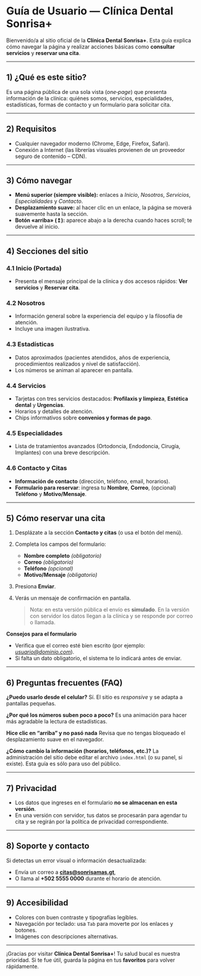 # Guía de Usuario — Clínica Dental **Sonrisa+**

Bienvenido/a al sitio oficial de la **Clínica Dental Sonrisa+**. Esta guía explica cómo navegar la página y realizar acciones básicas como **consultar servicios** y **reservar una cita**.

---

## 1) ¿Qué es este sitio?

Es una página pública de una sola vista (*one‑page*) que presenta información de la clínica: quiénes somos, servicios, especialidades, estadísticas, formas de contacto y un formulario para solicitar cita.

---

## 2) Requisitos

* Cualquier navegador moderno (Chrome, Edge, Firefox, Safari).
* Conexión a Internet (las librerías visuales provienen de un proveedor seguro de contenido – CDN).

---

## 3) Cómo navegar

* **Menú superior (siempre visible):** enlaces a *Inicio*, *Nosotros*, *Servicios*, *Especialidades* y *Contacto*.
* **Desplazamiento suave:** al hacer clic en un enlace, la página se moverá suavemente hasta la sección.
* **Botón «arriba» (↥):** aparece abajo a la derecha cuando haces scroll; te devuelve al inicio.

---

## 4) Secciones del sitio

### 4.1 Inicio (Portada)

* Presenta el mensaje principal de la clínica y dos accesos rápidos: **Ver servicios** y **Reservar cita**.

### 4.2 Nosotros

* Información general sobre la experiencia del equipo y la filosofía de atención.
* Incluye una imagen ilustrativa.

### 4.3 Estadísticas

* Datos aproximados (pacientes atendidos, años de experiencia, procedimientos realizados y nivel de satisfacción).
* Los números se animan al aparecer en pantalla.

### 4.4 Servicios

* Tarjetas con tres servicios destacados: **Profilaxis y limpieza**, **Estética dental** y **Urgencias**.
* Horarios y detalles de atención.
* Chips informativos sobre **convenios y formas de pago**.

### 4.5 Especialidades

* Lista de tratamientos avanzados (Ortodoncia, Endodoncia, Cirugía, Implantes) con una breve descripción.

### 4.6 Contacto y Citas

* **Información de contacto** (dirección, teléfono, email, horarios).
* **Formulario para reservar**: ingresa tu **Nombre**, **Correo**, (opcional) **Teléfono** y **Motivo/Mensaje**.

---

## 5) Cómo reservar una cita

1. Desplázate a la sección **Contacto y citas** (o usa el botón del menú).
2. Completa los campos del formulario:

   * **Nombre completo** *(obligatorio)*
   * **Correo** *(obligatorio)*
   * **Teléfono** *(opcional)*
   * **Motivo/Mensaje** *(obligatorio)*
3. Presiona **Enviar**.
4. Verás un mensaje de confirmación en pantalla.

   > Nota: en esta versión pública el envío es **simulado**. En la versión con servidor los datos llegan a la clínica y se responde por correo o llamada.

**Consejos para el formulario**

* Verifica que el correo esté bien escrito (por ejemplo: *[usuario@dominio.com](mailto:usuario@dominio.com)*).
* Si falta un dato obligatorio, el sistema te lo indicará antes de enviar.

---

## 6) Preguntas frecuentes (FAQ)

**¿Puedo usarlo desde el celular?**
Sí. El sitio es *responsive* y se adapta a pantallas pequeñas.

**¿Por qué los números suben poco a poco?**
Es una animación para hacer más agradable la lectura de estadísticas.

**Hice clic en “arriba” y no pasó nada**
Revisa que no tengas bloqueado el desplazamiento suave en el navegador.

**¿Cómo cambio la información (horarios, teléfonos, etc.)?**
La administración del sitio debe editar el archivo `index.html` (o su panel, si existe). Esta guía es sólo para uso del público.

---

## 7) Privacidad

* Los datos que ingreses en el formulario **no se almacenan en esta versión**.
* En una versión con servidor, tus datos se procesarán para agendar tu cita y se regirán por la política de privacidad correspondiente.

---

## 8) Soporte y contacto

Si detectas un error visual o información desactualizada:

* Envía un correo a **[citas@sonrisamas.gt](mailto:citas@sonrisamas.gt)**,
* O llama al **+502 5555 0000** durante el horario de atención.

---

## 9) Accesibilidad

* Colores con buen contraste y tipografías legibles.
* Navegación por teclado: usa `Tab` para moverte por los enlaces y botones.
* Imágenes con descripciones alternativas.

---

¡Gracias por visitar **Clínica Dental Sonrisa+**! Tu salud bucal es nuestra prioridad.
Si te fue útil, guarda la página en tus **favoritos** para volver rápidamente.
